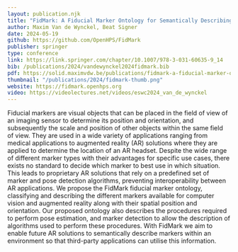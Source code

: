 ```yaml
---
layout: publication.njk
title: "FidMark: A Fiducial Marker Ontology for Semantically Describing Visual Markers"
author: Maxim Van de Wynckel, Beat Signer
date: 2024-05-19
github: https://github.com/OpenHPS/FidMark
publisher: springer
type: conference
link: https://link.springer.com/chapter/10.1007/978-3-031-60635-9_14
bib: /publications/2024/vandewynckel2024fidmark.bib
pdf: https://solid.maximvdw.be/publications/fidmark-a-fiducial-marker-ontology-for-semantically-describing-visual-markers.pdf
thumbnail: "/publications/2024/fidmark-thumb.png"
website: https://fidmark.openhps.org
video: https://videolectures.net/videos/eswc2024_van_de_wynckel
---
```

Fiducial markers are visual objects that can be placed in the
field of view of an imaging sensor to determine its position and orientation, and subsequently the scale and position of other objects within the same field of view. They are used in a wide variety of applications
ranging from medical applications to augmented reality (AR) solutions
where they are applied to determine the location of an AR headset. Despite the wide range of different marker types with their advantages for specific use cases, there exists no standard to decide which marker to best
use in which situation. This leads to proprietary AR solutions that rely
on a predefined set of marker and pose detection algorithms, preventing interoperability between AR applications. We propose the FidMark
fiducial marker ontology, classifying and describing the different markers
available for computer vision and augmented reality along with their spatial position and orientation. Our proposed ontology also describes the procedures required to perform pose estimation, and marker detection
to allow the description of algorithms used to perform these procedures.
With FidMark we aim to enable future AR solutions to semantically describe markers within an environment so that third-party applications
can utilise this information.